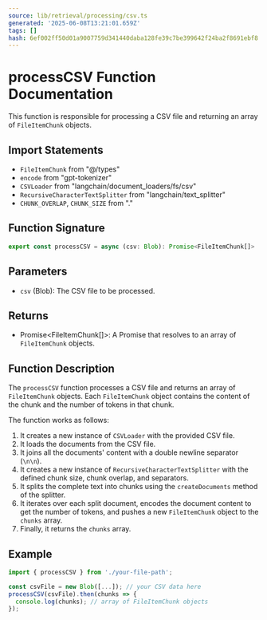 ```yaml
---
source: lib/retrieval/processing/csv.ts
generated: '2025-06-08T13:21:01.659Z'
tags: []
hash: 6ef002ff50d01a9007759d341440daba128fe39c7be399642f24ba2f8691ebf8
---
```

# processCSV Function Documentation

This function is responsible for processing a CSV file and returning an array of `FileItemChunk` objects.

## Import Statements

- `FileItemChunk` from "@/types"
- `encode` from "gpt-tokenizer"
- `CSVLoader` from "langchain/document_loaders/fs/csv"
- `RecursiveCharacterTextSplitter` from "langchain/text_splitter"
- `CHUNK_OVERLAP`, `CHUNK_SIZE` from "."

## Function Signature

```typescript
export const processCSV = async (csv: Blob): Promise<FileItemChunk[]>
```

## Parameters

- `csv` (Blob): The CSV file to be processed.

## Returns

- Promise<FileItemChunk[]>: A Promise that resolves to an array of `FileItemChunk` objects.

## Function Description

The `processCSV` function processes a CSV file and returns an array of `FileItemChunk` objects. Each `FileItemChunk` object contains the content of the chunk and the number of tokens in that chunk.

The function works as follows:

1. It creates a new instance of `CSVLoader` with the provided CSV file.
2. It loads the documents from the CSV file.
3. It joins all the documents' content with a double newline separator (`\n\n`).
4. It creates a new instance of `RecursiveCharacterTextSplitter` with the defined chunk size, chunk overlap, and separators.
5. It splits the complete text into chunks using the `createDocuments` method of the splitter.
6. It iterates over each split document, encodes the document content to get the number of tokens, and pushes a new `FileItemChunk` object to the `chunks` array.
7. Finally, it returns the `chunks` array.

## Example

```typescript
import { processCSV } from './your-file-path';

const csvFile = new Blob([...]); // your CSV data here
processCSV(csvFile).then(chunks => {
  console.log(chunks); // array of FileItemChunk objects
});
```
